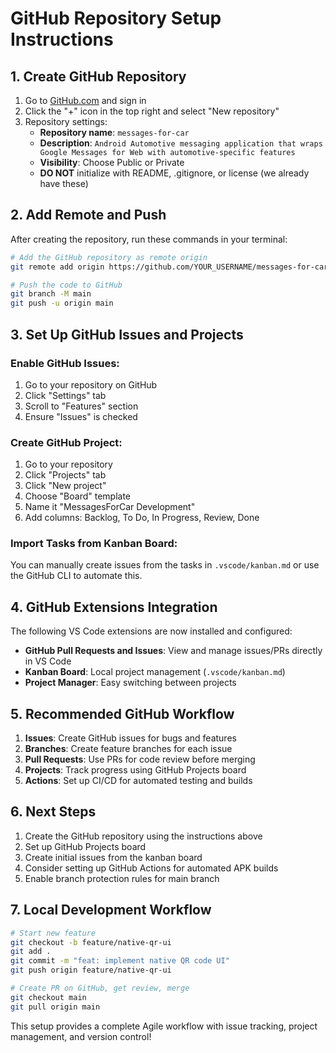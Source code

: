 # GitHub Repository Setup Instructions

## 1. Create GitHub Repository

1. Go to [GitHub.com](https://github.com) and sign in
2. Click the "+" icon in the top right and select "New repository"
3. Repository settings:
   - **Repository name**: `messages-for-car`
   - **Description**: `Android Automotive messaging application that wraps Google Messages for Web with automotive-specific features`
   - **Visibility**: Choose Public or Private
   - **DO NOT** initialize with README, .gitignore, or license (we already have these)

## 2. Add Remote and Push

After creating the repository, run these commands in your terminal:

```bash
# Add the GitHub repository as remote origin
git remote add origin https://github.com/YOUR_USERNAME/messages-for-car.git

# Push the code to GitHub
git branch -M main
git push -u origin main
```

## 3. Set Up GitHub Issues and Projects

### Enable GitHub Issues:
1. Go to your repository on GitHub
2. Click "Settings" tab
3. Scroll to "Features" section
4. Ensure "Issues" is checked

### Create GitHub Project:
1. Go to your repository
2. Click "Projects" tab
3. Click "New project"
4. Choose "Board" template
5. Name it "MessagesForCar Development"
6. Add columns: Backlog, To Do, In Progress, Review, Done

### Import Tasks from Kanban Board:
You can manually create issues from the tasks in `.vscode/kanban.md` or use the GitHub CLI to automate this.

## 4. GitHub Extensions Integration

The following VS Code extensions are now installed and configured:
- **GitHub Pull Requests and Issues**: View and manage issues/PRs directly in VS Code
- **Kanban Board**: Local project management (`.vscode/kanban.md`)
- **Project Manager**: Easy switching between projects

## 5. Recommended GitHub Workflow

1. **Issues**: Create GitHub issues for bugs and features
2. **Branches**: Create feature branches for each issue
3. **Pull Requests**: Use PRs for code review before merging
4. **Projects**: Track progress using GitHub Projects board
5. **Actions**: Set up CI/CD for automated testing and builds

## 6. Next Steps

1. Create the GitHub repository using the instructions above
2. Set up GitHub Projects board
3. Create initial issues from the kanban board
4. Consider setting up GitHub Actions for automated APK builds
5. Enable branch protection rules for main branch

## 7. Local Development Workflow

```bash
# Start new feature
git checkout -b feature/native-qr-ui
git add .
git commit -m "feat: implement native QR code UI"
git push origin feature/native-qr-ui

# Create PR on GitHub, get review, merge
git checkout main
git pull origin main
```

This setup provides a complete Agile workflow with issue tracking, project management, and version control!
